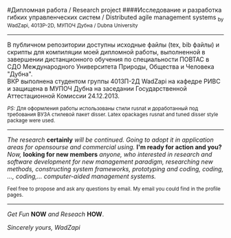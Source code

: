 #Дипломная работа / Research project 
####Исследование и разработка гибких управленческих систем / Distributed agile management systems
<sub>by WadZapi, 4013P-2D, МУПОЧ Дубна / Dubna University</sub>   
- - - 
В публичном репозитории доступны исходные файлы (tex, bib файлы) и скрипты для компиляции моей дипломной работы, выполненной в завершении дистанционного обучения по специальности ПОВТАС в СДО Международного Университета Природы, Общества и Человека "Дубна".  
ВКР выполнена студентом группы 4013П-2Д WadZapi на кафедре РИВС и защищена в МУПОЧ Дубна на заседании Государственной Аттестационной Комиссии 24.12.2013.  

<sub> _PS:_ Для оформления работы использованы стили rusnat и доработанный под требования ВУЗА стилевой пакет disser. Latex opackages rusnat and tuned disser style package were used.</sub>  
- - -

_The research_ __certainly__ _will be continued. Going to adopt it in application areas for opensourse and commercial using._ __I'm ready for action and you?__  
_Now,_  __looking for new members__ _anyone, who interested in research and software development for new management paradigm, researching new methods, constructing system frameworks, prototyping and coding, coding, ..., coding,... computer-aided management systems._  

<sub>Feel free to propose and ask any questions by email. My email you could find in the profile pages.</sub>
- - -
_Get Fun_ __NOW__ _and Reseach_ __HOW__.  

_Sincerely yours, WadZapi_

